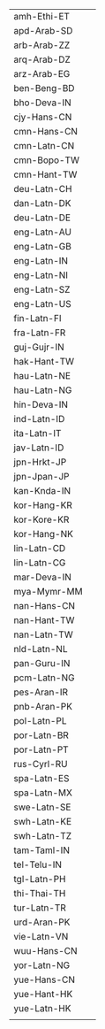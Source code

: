 | | |
|-|-|
| amh-Ethi-ET |  |
| apd-Arab-SD |  |
| arb-Arab-ZZ |  |
| arq-Arab-DZ |  |
| arz-Arab-EG |  |
| ben-Beng-BD |  |
| bho-Deva-IN |  |
| cjy-Hans-CN |  |
| cmn-Hans-CN |  |
| cmn-Latn-CN |  |
| cmn-Bopo-TW |  |
| cmn-Hant-TW |  |
| deu-Latn-CH |  |
| dan-Latn-DK |  |
| deu-Latn-DE |  |
| eng-Latn-AU |  |
| eng-Latn-GB |  |
| eng-Latn-IN |  |
| eng-Latn-NI |  |
| eng-Latn-SZ |  |
| eng-Latn-US |  |
| fin-Latn-FI |  |
| fra-Latn-FR |  |
| guj-Gujr-IN |  |
| hak-Hant-TW |  |
| hau-Latn-NE |  |
| hau-Latn-NG |  |
| hin-Deva-IN |  |
| ind-Latn-ID |  |
| ita-Latn-IT |  |
| jav-Latn-ID |  |
| jpn-Hrkt-JP |  |
| jpn-Jpan-JP |  |
| kan-Knda-IN |  |
| kor-Hang-KR |  |
| kor-Kore-KR |  |
| kor-Hang-NK |  |
| lin-Latn-CD |  |
| lin-Latn-CG |  |
| mar-Deva-IN |  |
| mya-Mymr-MM |  |
| nan-Hans-CN |  |
| nan-Hant-TW |  |
| nan-Latn-TW |  |
| nld-Latn-NL |  |
| pan-Guru-IN |  |
| pcm-Latn-NG |  |
| pes-Aran-IR |  |
| pnb-Aran-PK |  |
| pol-Latn-PL |  |
| por-Latn-BR |  |
| por-Latn-PT |  |
| rus-Cyrl-RU |  |
| spa-Latn-ES |  |
| spa-Latn-MX |  |
| swe-Latn-SE |  |
| swh-Latn-KE |  |
| swh-Latn-TZ |  |
| tam-Taml-IN |  |
| tel-Telu-IN |  |
| tgl-Latn-PH |  |
| thi-Thai-TH |  |
| tur-Latn-TR |  |
| urd-Aran-PK |  |
| vie-Latn-VN |  |
| wuu-Hans-CN |  |
| yor-Latn-NG |  |
| yue-Hans-CN |  |
| yue-Hant-HK |  |
| yue-Latn-HK |  |
|  |  |
